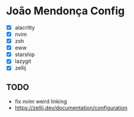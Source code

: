 # João Mendonça Config

- [x] alacritty
- [x] nvim
- [x] zsh
- [x] eww
- [x] starship
- [x] lazygit
- [x] zellij

## TODO

- fix nvim weird linking
- https://zellij.dev/documentation/configuration
